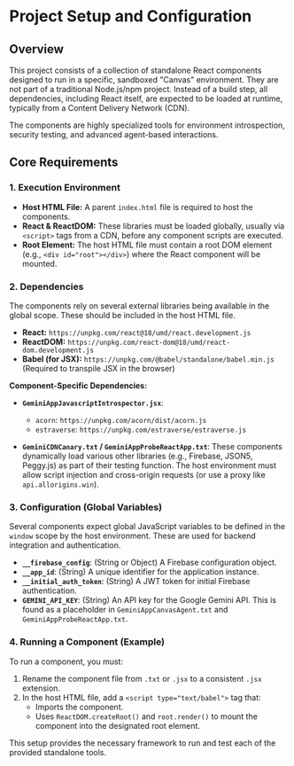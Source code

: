 # Project Setup and Configuration

## Overview

This project consists of a collection of standalone React components designed to run in a specific, sandboxed "Canvas" environment. They are not part of a traditional Node.js/npm project. Instead of a build step, all dependencies, including React itself, are expected to be loaded at runtime, typically from a Content Delivery Network (CDN).

The components are highly specialized tools for environment introspection, security testing, and advanced agent-based interactions.

## Core Requirements

### 1. Execution Environment

- **Host HTML File:** A parent `index.html` file is required to host the components.
- **React & ReactDOM:** These libraries must be loaded globally, usually via `<script>` tags from a CDN, before any component scripts are executed.
- **Root Element:** The host HTML file must contain a root DOM element (e.g., `<div id="root"></div>`) where the React component will be mounted.

### 2. Dependencies

The components rely on several external libraries being available in the global scope. These should be included in the host HTML file.

- **React:** `https://unpkg.com/react@18/umd/react.development.js`
- **ReactDOM:** `https://unpkg.com/react-dom@18/umd/react-dom.development.js`
- **Babel (for JSX):** `https://unpkg.com/@babel/standalone/babel.min.js` (Required to transpile JSX in the browser)

**Component-Specific Dependencies:**

- **`GeminiAppJavascriptIntrospector.jsx`**:
  - `acorn`: `https://unpkg.com/acorn/dist/acorn.js`
  - `estraverse`: `https://unpkg.com/estraverse/estraverse.js`

- **`GeminiCDNCanary.txt` / `GeminiAppProbeReactApp.txt`**: These components dynamically load various other libraries (e.g., Firebase, JSON5, Peggy.js) as part of their testing function. The host environment must allow script injection and cross-origin requests (or use a proxy like `api.allorigins.win`).

### 3. Configuration (Global Variables)

Several components expect global JavaScript variables to be defined in the `window` scope by the host environment. These are used for backend integration and authentication.

- **`__firebase_config`**: (String or Object) A Firebase configuration object.
- **`__app_id`**: (String) A unique identifier for the application instance.
- **`__initial_auth_token`**: (String) A JWT token for initial Firebase authentication.
- **`GEMINI_API_KEY`**: (String) An API key for the Google Gemini API. This is found as a placeholder in `GeminiAppCanvasAgent.txt` and `GeminiAppProbeReactApp.txt`.

### 4. Running a Component (Example)

To run a component, you must:

1.  Rename the component file from `.txt` or `.jsx` to a consistent `.jsx` extension.
2.  In the host HTML file, add a `<script type="text/babel">` tag that:
    -   Imports the component.
    -   Uses `ReactDOM.createRoot()` and `root.render()` to mount the component into the designated root element.

This setup provides the necessary framework to run and test each of the provided standalone tools.